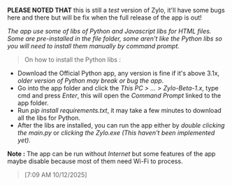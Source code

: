 **PLEASE NOTED THAT** this is still a *test* version of Zylo, it'll have some bugs here and there but will be fix
when the full release of the app is out!

*The app use some of libs of Python and Javascript libs for HTML files. Some are pre-installed in the file folder, some aren't like the Python libs so you will need to install them manually by command prompt.*

> On how to install the Python libs :
- Download the Official Python app, any version is fine if it's above 3.1x, *older version of Python may break or bug the app*.
- Go into the app folder and click the *This PC > ... > Zylo-Beta-1.x*, type cmd and press *Enter*, this will open the *Command Prompt* linked to the app folder.
- Run *pip install requirements.txt*, it may take a few minutes to download all the libs for Python.
- After the libs are installed, you can run the app either by *double clicking the main.py* or *clicking the Zylo.exe (This haven't been implemented yet)*.

**Note :** The app can be run without *Internet* but some features of the app maybe disable because most of them need Wi-Fi to process.

> [7:09 AM 10/12/2025]